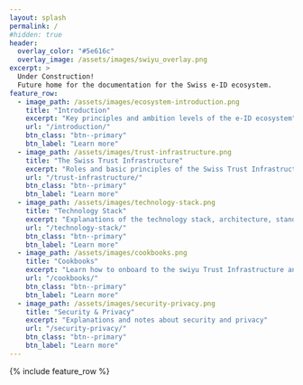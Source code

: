 ```yaml
---
layout: splash
permalink: /
#hidden: true
header:
  overlay_color: "#5e616c"
  overlay_image: /assets/images/swiyu_overlay.png
excerpt: >
  Under Construction!
  Future home for the documentation for the Swiss e-ID ecosystem. 
feature_row:
  - image_path: /assets/images/ecosystem-introduction.png
    title: "Introduction"
    excerpt: "Key principles and ambition levels of the e-ID ecosystem"
    url: "/introduction/"
    btn_class: "btn--primary"
    btn_label: "Learn more"
  - image_path: /assets/images/trust-infrastructure.png
    title: "The Swiss Trust Infrastructure"
    excerpt: "Roles and basic principles of the Swiss Trust Infrastructure"
    url: "/trust-infrastructure/"
    btn_class: "btn--primary"
    btn_label: "Learn more"
  - image_path: /assets/images/technology-stack.png
    title: "Technology Stack"
    excerpt: "Explanations of the technology stack, architecture, standards, and approaches"
    url: "/technology-stack/"
    btn_class: "btn--primary"
    btn_label: "Learn more"
  - image_path: /assets/images/cookbooks.png
    title: "Cookbooks"
    excerpt: "Learn how to onboard to the swiyu Trust Infrastructure and to manage your use case"
    url: "/cookbooks/"
    btn_class: "btn--primary"
    btn_label: "Learn more"
  - image_path: /assets/images/security-privacy.png
    title: "Security & Privacy"
    excerpt: "Explanations and notes about security and privacy"
    url: "/security-privacy/"
    btn_class: "btn--primary"
    btn_label: "Learn more"   
---
```


{% include feature_row %}
